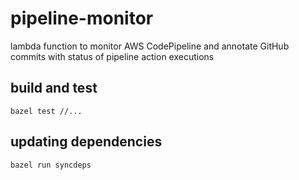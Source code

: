 # pipeline-monitor
lambda function to monitor AWS CodePipeline and annotate GitHub commits with status of pipeline action executions

## build and test

    bazel test //...

## updating dependencies

    bazel run syncdeps
